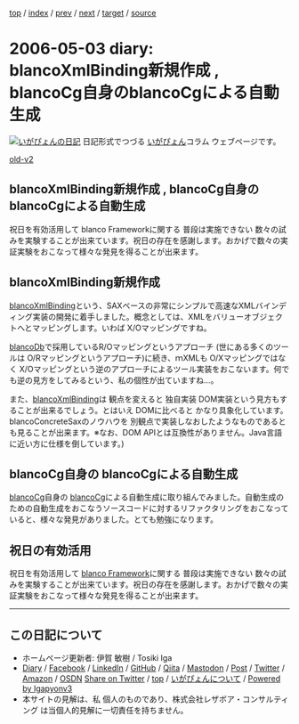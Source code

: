 [top](../index.html) 
 / [index](index.html) 
 / [prev](ig060501.html) 
 / [next](ig060506.html) 
 / [target](https://www.igapyon.jp/igapyon/diary/2006/ig060503.html) 
 / [source](https://github.com/igapyon/diary/blob/master/2006/ig060503.src.md) 

2006-05-03 diary: blancoXmlBinding新規作成 , blancoCg自身のblancoCgによる自動生成
=====================================================================================================
[![いがぴょんの日記](https://www.igapyon.jp/igapyon/diary/images/iga202308_128.jpg "いがぴょん")](https://www.igapyon.jp/igapyon/diary/memo/memoigapyon.html) 日記形式でつづる [いがぴょん](https://www.igapyon.jp/igapyon/diary/memo/memoigapyon.html)コラム ウェブページです。

[old-v2](ig060503-orig.html)

## blancoXmlBinding新規作成 , blancoCg自身のblancoCgによる自動生成

祝日を有効活用して blanco Frameworkに関する 普段は実施できない 数々の試みを実験することが出来ています。祝日の存在を感謝します。おかげで数々の実証実験をおこなって様々な発見を得ることが出来ます。


## blancoXmlBinding新規作成

[blancoXmlBinding](https://www.igapyon.jp/blanco/blancodownload.html#blancoXmlBinding)という、SAXベースの非常にシンプルで高速なXMLバインディング実装の開発に着手しました。概念としては、XMLをバリューオブジェクトへとマッピングします。いわば
X/Oマッピングですね。

[blancoDb](https://www.igapyon.jp/blanco/blancodb.html)で採用しているR/Oマッピングというアプローチ (世にある多くのツールは O/Rマッピングというアプローチ)に続き、ｍXMLも O/Xマッピングではなく X/Oマッピングという逆のアプローチによるツール実装をおこないます。何でも逆の見方をしてみるという、私の個性が出ていますね…。

また、[blancoXmlBinding](https://www.igapyon.jp/blanco/blancodownload.html#blancoXmlBinding)は 観点を変えると 独自実装 DOM実装という見方もすることが出来るでしょう。とはいえ
DOMに比べると かなり具象化しています。blancoConcreteSaxのノウハウを 別観点で実装しなおしたようなものであるとも見ることが出来ます。※なお、DOM APIとは互換性がありません。Java言語に近い方に仕様を倒しています。)

## blancoCg自身の blancoCgによる自動生成

[blancoCg](https://www.igapyon.jp/blanco/blancocg.html)自身の [blancoCg](https://www.igapyon.jp/blanco/blancocg.html)による自動生成に取り組んでみました。自動生成のための自動生成をおこなうソースコードに対するリファクタリングをおこなっていると、様々な発見がありました。とても勉強になります。

## 祝日の有効活用

祝日を有効活用して [blanco Framework](https://www.igapyon.jp/blanco/blanco.ja.html)に関する 普段は実施できない 数々の試みを実験することが出来ています。祝日の存在を感謝します。おかげで数々の実証実験をおこなって様々な発見を得ることが出来ます。


----------------------------------------------------------------------------------------------------

## この日記について

* ホームページ更新者: 伊賀 敏樹 / Tosiki Iga
* [Diary](https://www.igapyon.jp/igapyon/diary/) / [Facebook](https://www.facebook.com/igapyon) / [LinkedIn](https://www.linkedin.com/in/toshikiiga) / [GitHub](https://github.com/igapyon) / [Qiita](https://qiita.com/igapyon) / [Mastodon](https://social.vivaldi.net/@igapyon) / [Post](https://post.news/igapyon) / [Twitter](https://twitter.com/ToshikiIga) / [Amazon](https://www.amazon.co.jp/%E4%BC%8A%E8%B3%80-%E6%95%8F%E6%A8%B9/e/B004LTQWCQ) / [OSDN](https://ja.osdn.net/users/iga/)
[Share on Twitter](https://twitter.com/intent/tweet?hashtags=igapyon%2Cdiary%2C%E3%81%84%E3%81%8C%E3%81%B4%E3%82%87%E3%82%93&text=blancoXmlBinding%E6%96%B0%E8%A6%8F%E4%BD%9C%E6%88%90+%2C+blancoCg%E8%87%AA%E8%BA%AB%E3%81%AEblancoCg%E3%81%AB%E3%82%88%E3%82%8B%E8%87%AA%E5%8B%95%E7%94%9F%E6%88%90&url=https%3A%2F%2Fwww.igapyon.jp%2Figapyon%2Fdiary%2F2006%2Fig060503.html) / [top](../index.html) / [いがぴょんについて](https://www.igapyon.jp/igapyon/diary/memo/memoigapyon.html) / [Powered by Igapyonv3](https://github.com/igapyon/igapyonv3)
* 本サイトの見解は、私 個人のものであり、株式会社レザボア・コンサルティング は当個人的見解に一切責任を持ちません。 
